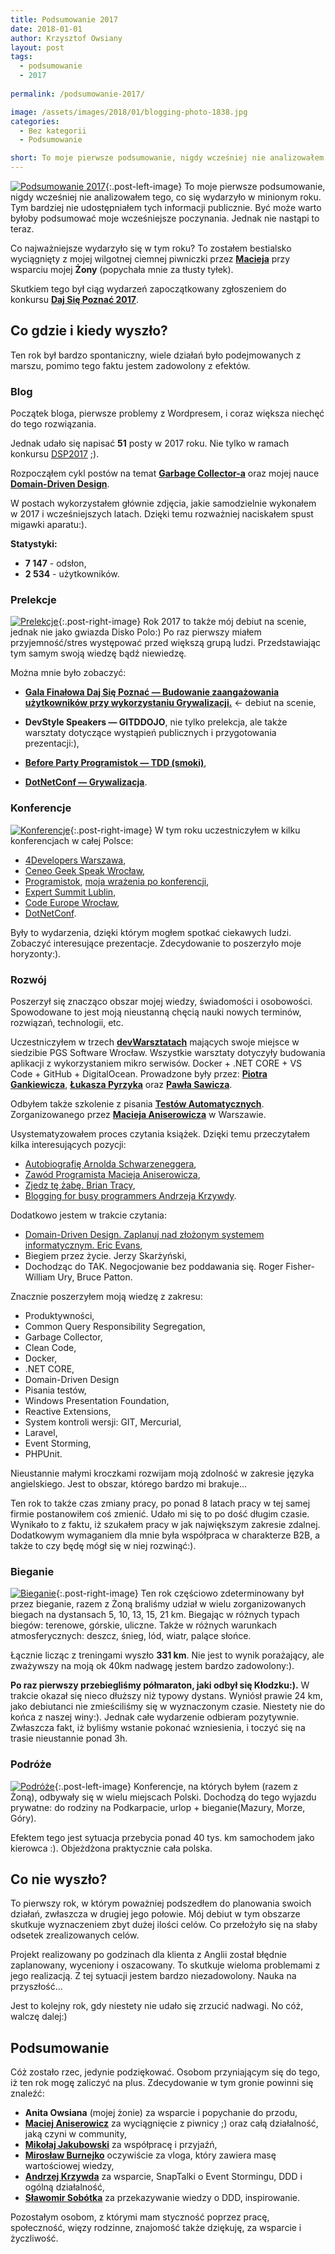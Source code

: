 ```yaml
---
title: Podsumowanie 2017
date: 2018-01-01
author: Krzysztof Owsiany
layout: post
tags:
  - podsumowanie
  - 2017
 
permalink: /podsumowanie-2017/

image: /assets/images/2018/01/blogging-photo-1838.jpg
categories:
  - Bez kategorii
  - Podsumowanie

short: To moje pierwsze podsumowanie, nigdy wcześniej nie analizowałem tego, co się wydarzyło w minionym roku. Tym bardziej nie udostępniałem tych informacji publicznie. Być może warto byłoby podsumować moje wcześniejsze poczynania. Jednak nie nastąpi to teraz.
---
```

[![Podsumowanie 2017][image1]][image1-big]{:.post-left-image}
To moje pierwsze podsumowanie, nigdy wcześniej nie analizowałem tego, co się wydarzyło w minionym roku. Tym bardziej nie udostępniałem tych informacji publicznie. Być może warto byłoby podsumować moje wcześniejsze poczynania. Jednak nie nastąpi to teraz.

Co najważniejsze wydarzyło się w tym roku? To zostałem bestialsko wyciągnięty z mojej wilgotnej ciemnej piwniczki przez **[Macieja][devstyle]** przy wsparciu mojej **Żony** (popychała mnie za tłusty tyłek).

Skutkiem tego był ciąg wydarzeń zapoczątkowany zgłoszeniem do konkursu **[Daj Się Poznać 2017][dsp]**.

## Co gdzie i kiedy wyszło?

Ten rok był bardzo spontaniczny, wiele działań było podejmowanych z marszu, pomimo tego faktu jestem zadowolony z efektów.

### Blog

Początek bloga, pierwsze problemy z Wordpresem, i coraz większa niechęć do tego rozwiązania.

Jednak udało się napisać **51** posty w 2017 roku. Nie tylko w ramach konkursu [DSP2017][dsp] ;).

Rozpocząłem cykl postów na temat **[Garbage Collector-a][gc]** oraz mojej nauce **[Domain-Driven Design][ddd]**.

W postach wykorzystałem głównie zdjęcia, jakie samodzielnie wykonałem w 2017 i wcześniejszych latach. Dzięki temu rozważniej naciskałem spust migawki aparatu:).

**Statystyki:**

* **7 147** - odsłon,
* **2 534** - użytkowników.

### Prelekcje
[![Prelekcje][image2]][image2-big]{:.post-right-image}
Rok 2017 to także mój debiut na scenie, jednak nie jako gwiazda Disko Polo:)
Po raz pierwszy miałem przyjemność/stres występować przed większą grupą ludzi. Przedstawiając tym samym swoją wiedzę bądź niewiedzę.

Można mnie było zobaczyć:

* **[Gala Finałowa Daj Się Poznać — Budowanie zaangażowania użytkowników przy wykorzystaniu Grywalizacji.][dsp-grywalizacja]** <- debiut na scenie,

* **DevStyle Speakers — GITDDOJO**, nie tylko prelekcja, ale także warsztaty dotyczące wystąpień publicznych i przygotowania prezentacji:),

* **[Before Party Programistok — TDD (smoki)][before]**,

* **[DotNetConf — Grywalizacja][dotnetconf-wystapienie]**.

### Konferencje
[![Konferencje][image3]][image3-big]{:.post-right-image}
W tym roku uczestniczyłem w kilku konferencjach w całej Polsce:

* [4Developers Warszawa][4d],
* [Ceneo Geek Speak Wrocław][geekspeak],
* [Programistok][programistok], [moja wrażenia po konferencji][relacja],
* [Expert Summit Lublin][expertsummit],
* [Code Europe Wrocław][codeeurope],
* [DotNetConf][dotnetconf].

Były to wydarzenia, dzięki którym mogłem spotkać ciekawych ludzi. Zobaczyć interesujące prezentacje. Zdecydowanie to poszerzyło moje horyzonty:).

### Rozwój

Poszerzył się znacząco obszar mojej wiedzy, świadomości i osobowości. Spowodowane to jest moją nieustanną chęcią nauki nowych terminów, rozwiązań, technologii, etc.

Uczestniczyłem w trzech **[devWarsztatach][devWarsztaty]** mających swoje miejsce w siedzibie PGS Software Wrocław.
Wszystkie warsztaty dotyczyły budowania aplikacji z wykorzystaniem mikro serwisów. Docker + .NET CORE + VS Code + GitHub + DigitalOcean.
Prowadzone były przez: **[Piotra Gankiewicza][spetzu]**, **[Łukasza Pyrzyka][pyrzyk]** oraz **[Pawła Sawicza][sawicz]**.

Odbyłem także szkolenie z pisania **[Testów Automatycznych][szkolenie-testy]**. Zorganizowanego przez **[Macieja Aniserowicza][devstyle]** w Warszawie.

Usystematyzowałem proces czytania książek. Dzięki temu przeczytałem kilka interesujących pozycji:

* [Autobiografię Arnolda Schwarzeneggera][arnold],
* [Zawód Programista Macieja Aniserowicza][zawod],
* [Zjedz tę żabę. Brian Tracy][btracy],
* [Blogging for busy programmers Andrzeja Krzywdy][krzywda].

Dodatkowo jestem w trakcie czytania:

* [Domain-Driven Design. Zaplanuj nad złożonym systemem informatycznym. Eric Evans][ddd-evans],
* Biegiem przez życie. Jerzy Skarżyński,
* Dochodząc do TAK. Negocjowanie bez poddawania się. Roger Fisher-William Ury, Bruce Patton.

Znacznie poszerzyłem moją wiedzę z zakresu:

* Produktywności,
* Common Query Responsibility Segregation,
* Garbage Collector,
* Clean Code,
* Docker,
* .NET CORE,
* Domain-Driven Design
* Pisania testów,
* Windows Presentation Foundation,
* Reactive Extensions,
* System kontroli wersji: GIT, Mercurial,
* Laravel,
* Event Storming,
* PHPUnit.

Nieustannie małymi kroczkami rozwijam moją zdolność w zakresie języka angielskiego. Jest to obszar, którego bardzo mi brakuje...

Ten rok to także czas zmiany pracy, po ponad 8 latach pracy w tej samej firmie postanowiłem coś zmienić. Udało mi się to po dość długim czasie. Wynikało to z faktu, iż szukałem pracy w jak największym zakresie zdalnej. Dodatkowym wymaganiem dla mnie była współpraca w charakterze B2B, a także to czy będę mógł się w niej rozwinąć:). 

### Bieganie
[![Bieganie][image4]][image4-big]{:.post-right-image}
Ten rok częściowo zdeterminowany był przez bieganie, razem  z Żoną braliśmy udział w wielu zorganizowanych biegach na dystansach 5, 10, 13, 15, 21 km. 
Biegając w różnych typach biegów: terenowe, górskie, uliczne. Także w różnych warunkach atmosferycznych: deszcz, śnieg, lód, wiatr, palące słońce.

Łącznie licząc z treningami wyszło **331 km**. Nie jest to wynik porażający, ale zważywszy na moją ok 40km nadwagę jestem bardzo zadowolony:).

**Po raz pierwszy przebiegliśmy półmaraton, jaki odbył się Kłodzku:).** W trakcie okazał się nieco dłuższy niż typowy dystans. Wyniósł prawie 24 km, jako debiutanci nie zmieściliśmy się w wyznaczonym czasie. Niestety nie do końca z naszej winy:). Jednak całe wydarzenie odbieram pozytywnie. Zwłaszcza fakt, iż byliśmy wstanie pokonać wzniesienia, i toczyć się na trasie nieustannie ponad 3h.

### Podróże
[![Podróże][image5]][image5-big]{:.post-left-image}
Konferencje, na których byłem (razem z Żoną), odbywały się w wielu miejscach Polski. Dochodzą do tego wyjazdu prywatne: do rodziny na Podkarpacie, urlop + bieganie(Mazury, Morze, Góry).

Efektem tego jest sytuacja przebycia ponad 40 tys. km samochodem jako kierowca :). Objeżdżona praktycznie cała polska. 

## Co nie wyszło?

To pierwszy rok, w którym poważniej podszedłem do planowania swoich działań, zwłaszcza w drugiej jego połowie.
Mój debiut w tym obszarze skutkuje wyznaczeniem zbyt dużej ilości celów. Co przełożyło się na słaby odsetek zrealizowanych celów. 

Projekt realizowany po godzinach dla klienta z Anglii został błędnie zaplanowany, wyceniony i oszacowany. To skutkuje wieloma problemami z jego realizacją. Z tej sytuacji jestem bardzo niezadowolony. Nauka na przyszłość...

Jest to kolejny rok, gdy niestety nie udało się zrzucić nadwagi. No cóż, walczę dalej:)

## Podsumowanie

Cóż zostało rzec, jedynie podziękować. Osobom przyniającym się do tego, iż ten rok mogę zaliczyć na plus. Zdecydowanie w tym gronie powinni się znaleźć:

* **Anita Owsiana** (mojej żonie) za wsparcie i popychanie do przodu,
* **[Maciej Aniserowicz][devstyle]** za wyciągnięcie z piwnicy ;) oraz całą działalność, jaką czyni w community,
* **[Mikołaj Jakubowski][blaze]** za współpracę i przyjaźń,
* **[Mirosław Burnejko][trzypoziomy]** oczywiście za vloga, który zawiera masę wartościowej wiedzy,
* **[Andrzej Krzywda][krzywda]** za wsparcie, SnapTalki o Event Stormingu, DDD i ogólną działalność,
* **[Sławomir Sobótka][bottega]** za przekazywanie wiedzy o DDD, inspirowanie.

Pozostałym osobom, z którymi mam styczność poprzez pracę, społeczność, więzy rodzinne, znajomość także dziękuję, za wsparcie i życzliwość.

[blaze]: http://devblaze.gemustudio.com/
[krzywda]: http://andrzejonsoftware.blogspot.com/
[trzypoziomy]: https://trzypoziomy.pl/
[bottega]: https://bottega.com.pl/
[devstyle]: https://devstyle.pl
[dsp]: http://dajsiepoznac.pl/
[biegusiowo]: http://biegusiowo.pl
[gc]: http://godev.gemustudio.com/2017/05/14/wysypisko-smieci/
[ddd]: http://godev.gemustudio.com/2017/07/13/domain-driven-design-wstep
[dsp-grywalizacja]: https://www.youtube.com/watch?v=i3QY6uGDLLI&list=PLN2dx2pIJO6MmC_lihDpvc5jQ6LE7osSK&index=13
[dotnetconf-wystapienie]: https://www.youtube.com/watch?v=94JwR8Bnnuo
[before]: https://youtu.be/fIwqqddJjm4
[relacja]: http://godev.gemustudio.com/2017/10/18/w-poszukiwaniu-programistoku/
[spetzu]: http://piotrgankiewicz.com/
[pyrzyk]: https://pyrzyk.net/
[sawicz]: http://pawel.sawicz.eu/
[devWarsztaty]: http://devwarsztaty.pl/
[szkolenie-testy]: https://devstyle.pl/szkolenia/testowanie-automatyczne-core/
[arnold]: http://godev.gemustudio.com/2017/09/04/autobiografia-arnolda-schwarzeneggera/
[zawod]: https://zawodprogramista.pl/
[ddd-evans]: http://ebookpoint.pl/view/90752/domdri.htm
[geekspeak]: https://geekspeak.pl/
[programistok]: http://programistok.org/
[4d]: https://2017.4developers.org.pl/en/
[expertsummit]: http://expertsummit.pl/
[codeeurope]: https://www.codeeurope.pl/pl
[dotnetconf]: http://dotnetconf.pl/
[btracy]: https://www.briantracy.pl/


[image1]: /assets/images/2018/01/blogging-photo-1838.jpg
[image1-big]: /assets/images/2018/01/blogging-photo-1838.jpg

[image2]: /assets/images/2018/01/prelekcje.png
[image2-big]: /assets/images/2018/01/prelekcje-big.png

[image3]: /assets/images/2018/01/programistok.jpg
[image3-big]: /assets/images/2018/01/programistok-big.jpg

[image4]: /assets/images/2018/01/bieganie.jpg
[image4-big]: /assets/images/2018/01/bieganie-big.jpg

[image5]: /assets/images/2018/01/blogging-photo-1955.jpg
[image5-big]: /assets/images/2018/01/blogging-photo-1955.jpg


